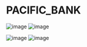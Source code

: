 # PACIFIC_BANK
![image](https://github.com/kingoloza/PACIFIC_BANK/assets/124217307/6aae3898-ab35-4232-b223-45ba091596c5)
![image](https://github.com/kingoloza/PACIFIC_BANK/assets/124217307/14d25e8a-c074-4946-b1f9-459b809ff589)

![image](https://github.com/kingoloza/PACIFIC_BANK/assets/124217307/0e3dab28-daa0-4dd9-855c-4335b85e0d38)
![image](https://github.com/kingoloza/PACIFIC_BANK/assets/124217307/f8144af2-448d-4128-881a-2d7002b00f4e)
